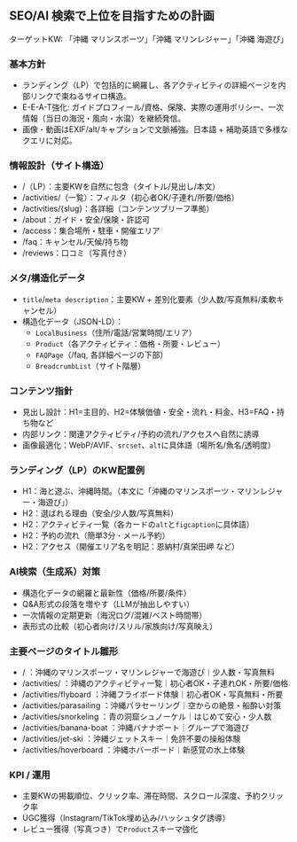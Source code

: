 ## SEO/AI 検索で上位を目指すための計画

ターゲットKW: 「沖縄 マリンスポーツ」「沖縄 マリンレジャー」「沖縄 海遊び」

### 基本方針
- ランディング（LP）で包括的に網羅し、各アクティビティの詳細ページを内部リンクで束ねるサイロ構造。
- E-E-A-T強化: ガイドプロフィール/資格、保険、実際の運用ポリシー、一次情報（当日の海況・風向・水温）を継続発信。
- 画像・動画はEXIF/alt/キャプションで文脈補強。日本語 + 補助英語で多様なクエリに対応。

### 情報設計（サイト構造）
- /（LP）：主要KWを自然に包含（タイトル/見出し/本文）
- /activities/（一覧）：フィルタ（初心者OK/子連れ/所要/価格）
- /activities/{slug}：各詳細（コンテンツブリーフ準拠）
- /about：ガイド・安全/保険・許認可
- /access：集合場所・駐車・開催エリア
- /faq：キャンセル/天候/持ち物
- /reviews：口コミ（写真付き）

### メタ/構造化データ
- `title`/`meta description`：主要KW + 差別化要素（少人数/写真無料/柔軟キャンセル）
- 構造化データ（JSON-LD）：
  - `LocalBusiness`（住所/電話/営業時間/エリア）
  - `Product`（各アクティビティ：価格・所要・レビュー）
  - `FAQPage`（/faq, 各詳細ページの下部）
  - `BreadcrumbList`（サイト階層）

### コンテンツ指針
- 見出し設計：H1=主目的、H2=体験価値・安全・流れ・料金、H3=FAQ・持ち物など
- 内部リンク：関連アクティビティ/予約の流れ/アクセスへ自然に誘導
- 画像最適化：WebP/AVIF、`srcset`、`alt`に具体語（場所名/魚名/透明度）

### ランディング（LP）のKW配置例
- H1：海と遊ぶ、沖縄時間。（本文に「沖縄のマリンスポーツ・マリンレジャー・海遊び」）
- H2：選ばれる理由（安全/少人数/写真無料）
- H2：アクティビティ一覧（各カードの`alt`と`figcaption`に具体語）
- H2：予約の流れ（簡単3分・メール予約）
- H2：アクセス（開催エリア名を明記：恩納村/真栄田岬 など）

### AI検索（生成系）対策
- 構造化データの網羅と最新性（価格/所要/条件）
- Q&A形式の段落を増やす（LLMが抽出しやすい）
- 一次情報の定期更新（海況ログ/混雑/ベスト時間帯）
- 表形式の比較（初心者向け/スリル/家族向け/写真映え）

### 主要ページのタイトル雛形
- / ：沖縄のマリンスポーツ・マリンレジャーで海遊び｜少人数・写真無料
- /activities/ ：沖縄のアクティビティ一覧｜初心者OK・子連れOK・所要/価格
- /activities/flyboard ：沖縄フライボード体験｜初心者OK・写真無料・所要
- /activities/parasailing ：沖縄パラセーリング｜空からの絶景・船酔い対策
- /activities/snorkeling ：青の洞窟シュノーケル｜はじめて安心・少人数
- /activities/banana-boat ：沖縄バナナボート｜グループで海遊び
- /activities/jet-ski ：沖縄ジェットスキー｜免許不要の操船体験
- /activities/hoverboard ：沖縄ホバーボード｜新感覚の水上体験

### KPI / 運用
- 主要KWの掲載順位、クリック率、滞在時間、スクロール深度、予約クリック率
- UGC獲得（Instagram/TikTok埋め込み/ハッシュタグ誘導）
- レビュー獲得（写真つき）で`Product`スキーマ強化


